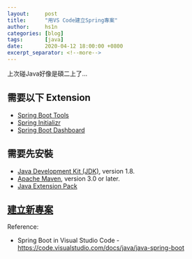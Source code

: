 ```yaml
---
layout:     post
title:      "用VS Code建立Spring專案"
author:     hs1n
categories: [blog]
tags:       [java]
date:       2020-04-12 18:00:00 +0800
excerpt_separator: <!--more-->
---
```


上次碰Java好像是碩二上了...
<!--more-->

## 需要以下 Extension
* [Spring Boot Tools](https://marketplace.visualstudio.com/items?itemName=Pivotal.vscode-spring-boot)
* [Spring Initializr](https://marketplace.visualstudio.com/items?itemName=vscjava.vscode-spring-initializr)
* [Spring Boot Dashboard](https://marketplace.visualstudio.com/items?itemName=vscjava.vscode-spring-boot-dashboard)

## 需要先安裝

* [Java Development Kit (JDK)](https://www.oracle.com/technetwork/java/javase/downloads/), version 1.8.
* [Apache Maven](https://maven.apache.org/), version 3.0 or later.
* [Java Extension Pack](https://marketplace.visualstudio.com/items?itemName=vscjava.vscode-java-pack)

## [建立新專案](https://code.visualstudio.com/docs/java/java-spring-boot#_create-the-project)

Reference:
* Spring Boot in Visual Studio Code - <https://code.visualstudio.com/docs/java/java-spring-boot>